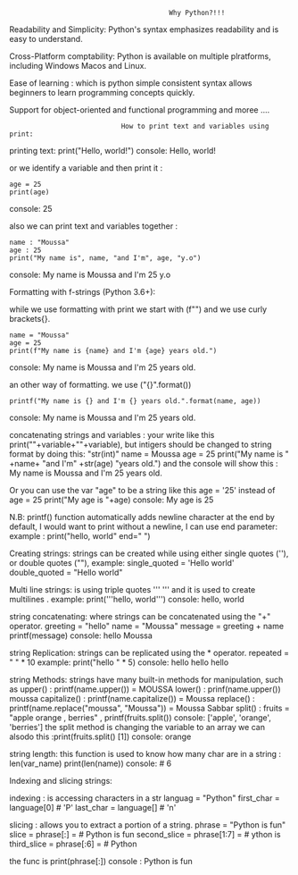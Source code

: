                                             Why Python?!!!

Readability and Simplicity: Python's syntax emphasizes readability and is easy to understand.

Cross-Platform comptability: Python is available on multiple plratforms, including Windows Macos and Linux.

Ease of learning : which is python simple consistent syntax allows beginners to learn programming concepts quickly.

Support for object-oriented and functional programming and moree ....

                                How to print text and variables using print:

printing text:
    print("Hello, world!")
console: Hello, world!

or we identify a variable and then print it :

    age = 25
    print(age)
console: 25

also we can print text and variables together :

    name : "Moussa"
    age : 25
    print("My name is", name, "and I'm", age, "y.o")
console: My name is Moussa and I'm 25 y.o

Formatting with f-strings (Python 3.6+):

while we use formatting with print we start with (f"") and we use curly brackets{}.

    name = "Moussa" 
    age = 25
    print(f"My name is {name} and I'm {age} years old.")
console: My name is Moussa and I'm 25 years old.

an other way of formatting. we use ("{}".format())
    
    printf("My name is {} and I'm {} years old.".format(name, age))
console: My name is Moussa and I'm 25 years old.

concatenating strings and variables :
your write like this print(""+variable+""+variable), but intigers should be changed to string format by doing this:
"str(int)"
    name = Moussa
    age = 25
    print("My name is " +name+ "and I'm" +str(age) "years old.")
and the console will show this : My name is Moussa and I'm 25 years old.

Or you can use the var "age" to be a string like this 
    age = '25' instead of age = 25
    print("My age is "+age) 
    console: My age is 25

N.B: printf() function automatically adds newline character at the end by default, I would want to print without a newline, I can use end 
parameter:
example : print("hello, world" end=" ")

Creating strings:
strings can be created while using either single quotes (''), or double quotes (""),
example:  single_quoted = 'Hello world' 
          double_quoted = "Hello world"

Multi line strings:
is using triple quotes ''' ''' and it is used to create multilines .
example: print('''hello,
                world''')
        console: hello,
                world

string concatenating:
where strings can be concatenated using the "+" operator.
    greeting = "hello"
    name = "Moussa"
    message = greeting + name
    printf(message)
    console: hello Moussa

string Replication:
strings can be replicated using the * operator.
repeated = " " * 10
example: print("hello " * 5)
    console: hello hello hello 

string Methods: strings have many built-in methods for manipulation, such as 
    upper() : printf(name.upper()) = MOUSSA
    lower() : prinf(name.upper()) moussa
    capitalize() : printf(name.capitalize()) = Moussa
    replace() : printf(name.replace("moussa", "Moussa")) = Moussa Sabbar
    split() : fruits = "apple orange , berries" , printf(fruits.split())
    console: ['apple', 'orange', 'berries'] 
    the split method is changing the variable to an array
    we can alsodo this :print(fruits.split() [1])
    console: orange

string length: this function is used to know how many char are in a string : len(var_name)
    print(len(name))
    console: # 6

Indexing and slicing strings:

indexing : is accessing characters in a str 
    languag = "Python"
    first_char = language[0] # 'P'
    last_char =  language[] # 'n'

slicing : allows you to extract a portion of a string.
    phrase = "Python is fun"
    slice = phrase[:] = # Python is fun 
    second_slice = phrase[1:7] = # ython is
    third_slice = phrase[:6] = # Python 
 
 the func is print(phrase[:])
 console : Python is fun
